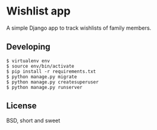 Wishlist app
============

A simple Django app to track wishlists of family members.

Developing
----------

    $ virtualenv env
    $ source env/bin/activate
    $ pip install -r requirements.txt
    $ python manage.py migrate
    $ python manage.py createsuperuser
    $ python manage.py runserver

License
-------

BSD, short and sweet
